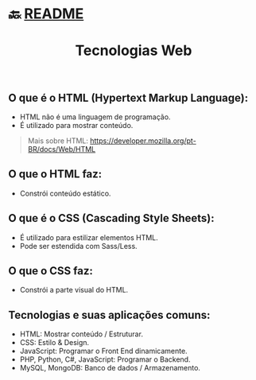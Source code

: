 # :back: [README](../../../README.md#web-development)

<h1 align="center">
    Tecnologias Web
</h1> 

<br>

## O que é o HTML (Hypertext Markup Language):
* HTML não é uma linguagem de programação.
* É utilizado para mostrar conteúdo.

> Mais sobre HTML: https://developer.mozilla.org/pt-BR/docs/Web/HTML

## O que o HTML faz: 
* Constrói conteúdo estático.

## O que é o CSS (Cascading Style Sheets):
* É utilizado para estilizar elementos HTML.
* Pode ser estendida com Sass/Less.

## O que o CSS faz:
* Constrói a parte visual do HTML.

## Tecnologias e suas aplicações comuns:
* HTML: Mostrar conteúdo / Estruturar.
* CSS: Estilo & Design.
* JavaScript: Programar o Front End dinamicamente.
* PHP, Python, C#, JavaScript: Programar o Backend.
* MySQL, MongoDB: Banco de dados / Armazenamento.